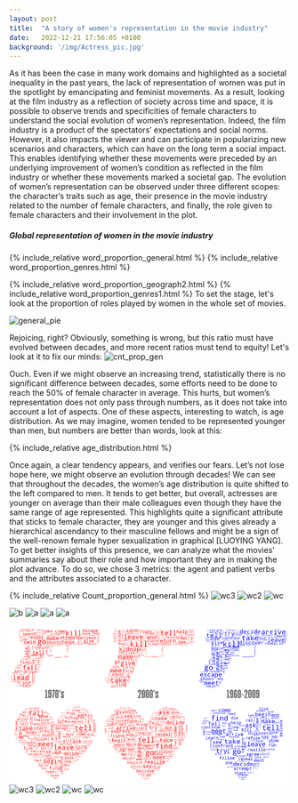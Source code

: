 ```yaml
---
layout: post
title:  "A story of women's representation in the movie industry"
date:   2022-12-21 17:56:05 +0100
background: '/img/Actress_pic.jpg'
---
```

As it has been the case in many work domains and highlighted as a societal inequality in the past years, the lack of representation of women was put in the spotlight by emancipating and feminist movements. As a result, looking at the film industry as a reflection of society across time and space, it is possible to observe trends and specificities of female characters to understand the social evolution of women’s representation. Indeed, the film industry is a product of the spectators’ expectations and social norms. However, it also impacts the viewer and can participate in popularizing new scenarios and characters, which can have on the long term a social impact. This enables identifying whether these movements were preceded by an underlying improvement of women’s condition as reflected in the film industry or whether these movements marked a societal gap. The evolution of women’s representation can be observed under three different scopes: the character’s traits such as age, their presence in the movie industry related to the number of female characters, and finally, the role given to female characters and their involvement in the plot. 


##### Global representation of women in the movie industry

{% include_relative word_proportion_general.html %}
{% include_relative word_proportion_genres.html %}

{% include_relative word_proportion_geograph2.html %}
{% include_relative word_proportion_genres1.html %}
To set the stage, let's look at the proportion of roles played by women in the whole set of movies. 

![general_pie](https://pauldfepfl.github.io/DatastoryNonNansLand/img/general_pie.svg)

Rejoicing, right? Obviously, something is wrong, but this ratio must have evolved between decades, and more recent ratios must tend to equity! Let's look at it to fix our minds: 
![cnt_prop_gen](https://pauldfepfl.github.io/DatastoryNonNansLand/img/Count_proportion_general.jpeg) 

 Ouch. Even if we might observe an increasing trend, statistically there is no significant difference between decades, some efforts need to be done to reach the 50% of female character in average. This hurts, but women’s representation does not only pass through numbers, as it does not take into account a lot of aspects. One of these aspects, interesting to watch, is age distribution. As we may imagine, women tended to be represented younger than men, but numbers are better than words, look at this:


{% include_relative age_distribution.html %}

Once again, a clear tendency appears, and verifies our fears. Let’s not lose hope here, we might observe an evolution through decades! We can see that throughout the decades, the women’s age distribution is quite shifted to the left compared to men. It tends to get better, but overall, actresses are younger on average than their male colleagues even though they have the same range of age represented. This highlights quite a significant attribute that sticks to female character, they are younger and this gives already a hierarchical ascendancy to their masculine fellows and might be a sign of the well-renown female hyper sexualization in graphical  [LUOYING YANG]. To get better insights of this presence, we can analyze what the movies’ summaries say about their role and how important they are in making the plot advance. To do so, we chose 3 metrics: the agent and patient verbs and the attributes associated to a character.

{% include_relative Count_proportion_general.html %}
![wc3](https://pauldfepfl.github.io/DatastoryNonNansLand/img/wordcloud3.jpg) 
![wc2](https://pauldfepfl.github.io/DatastoryNonNansLand/img/wordcloud2.jpg) 
![wc](https://pauldfepfl.github.io/DatastoryNonNansLand/img/wordcloud.jpg) 

![b](https://pauldfepfl.github.io/DatastoryNonNansLand/img/Count_proportion_genres.jpeg)
![a](https://pauldfepfl.github.io/DatastoryNonNansLand/img/Count_proportion_geographical.jpeg)
![a](https://pauldfepfl.github.io/DatastoryNonNansLand/img/Genres.png)
![a](https://pauldfepfl.github.io/DatastoryNonNansLand/img/US_India_pie.png)

![wc3](/img/wordcloudRA.png) 
![wc3](https://pauldfepfl.github.io/DatastoryNonNansLand/img/wordcloudAV.png) 
![wc2](https://pauldfepfl.github.io/DatastoryNonNansLand/img/wordcloudPV.png) 
![wc](https://pauldfepfl.github.io/DatastoryNonNansLand/img/wordcloudIA.png) 
![wc](https://pauldfepfl.github.io/DatastoryNonNansLand/img/wordcloudRA.png) 
